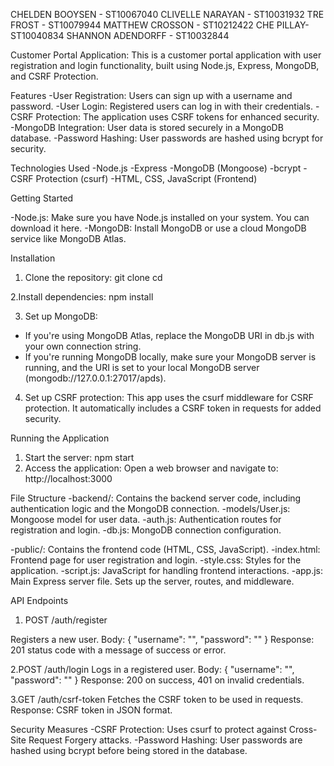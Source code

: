 CHELDEN BOOYSEN - ST10067040
CLIVELLE NARAYAN - ST10031932
TRE FROST - ST10079944
MATTHEW CROSSON - ST10212422
CHE PILLAY- ST10040834
SHANNON ADENDORFF - ST10032844


Customer Portal Application: This is a customer portal application with user registration and login functionality, built using Node.js, Express, MongoDB, and CSRF Protection.


Features
-User Registration: Users can sign up with a username and password.
-User Login: Registered users can log in with their credentials.
-CSRF Protection: The application uses CSRF tokens for enhanced security.
-MongoDB Integration: User data is stored securely in a MongoDB database.
-Password Hashing: User passwords are hashed using bcrypt for security.

Technologies Used
-Node.js
-Express
-MongoDB (Mongoose)
-bcrypt
-CSRF Protection (csurf)
-HTML, CSS, JavaScript (Frontend)

Getting Started

-Node.js: Make sure you have Node.js installed on your system. You can download it here.
-MongoDB: Install MongoDB or use a cloud MongoDB service like MongoDB Atlas.

Installation
1. Clone the repository:
	git clone <repository-url>
	cd <repository-name>

2.Install dependencies:
	npm install

3. Set up MongoDB:
- If you're using MongoDB Atlas, replace the MongoDB URI in db.js with your own connection string.
- If you're running MongoDB locally, make sure your MongoDB server is running, and the URI is set to your local MongoDB server (mongodb://127.0.0.1:27017/apds).

4. Set up CSRF protection: This app uses the csurf middleware for CSRF protection. It automatically includes a CSRF token in requests for added security.


Running the Application
1. Start the server:
npm start
2. Access the application: Open a web browser and navigate to:
http://localhost:3000


File Structure
-backend/: Contains the backend server code, including authentication logic and the MongoDB connection.
-models/User.js: Mongoose model for user data.
-auth.js: Authentication routes for registration and login.
-db.js: MongoDB connection configuration.

-public/: Contains the frontend code (HTML, CSS, JavaScript).
-index.html: Frontend page for user registration and login.
-style.css: Styles for the application.
-script.js: JavaScript for handling frontend interactions.
-app.js: Main Express server file. Sets up the server, routes, and middleware.

API Endpoints
1. POST /auth/register

Registers a new user.
Body: { "username": "<username>", "password": "<password>" }
Response: 201 status code with a message of success or error.

2.POST /auth/login
Logs in a registered user.
Body: { "username": "<username>", "password": "<password>" }
Response: 200 on success, 401 on invalid credentials.

3.GET /auth/csrf-token
Fetches the CSRF token to be used in requests.
Response: CSRF token in JSON format.


Security Measures
-CSRF Protection: Uses csurf to protect against Cross-Site Request Forgery attacks.
-Password Hashing: User passwords are hashed using bcrypt before being stored in the database.


